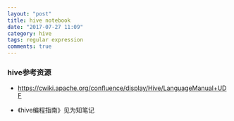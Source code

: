 ```yaml
---
layout: "post"
title: hive notebook
date: "2017-07-27 11:09"
category: hive
tags: regular expression
comments: true
---
```


### hive参考资源

 - https://cwiki.apache.org/confluence/display/Hive/LanguageManual+UDF

- 《hive编程指南》见为知笔记

